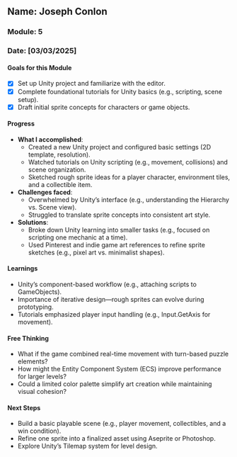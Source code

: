 <!-- Markdown Docs: https://docs.github.com/en/get-started/writing-on-github/getting-started-with-writing-and-formatting-on-github/basic-writing-and-formatting-syntax -->
## Name: Joseph Conlon
### Module: 5

<!-- Repeat the below as needed-->
### Date: [03/03/2025]

#### Goals for this Module
- [x] Set up Unity project and familiarize with the editor.
- [x] Complete foundational tutorials for Unity basics (e.g., scripting, scene setup).
- [x] Draft initial sprite concepts for characters or game objects.

#### Progress
- **What I accomplished**:
  - Created a new Unity project and configured basic settings (2D template, resolution).
  - Watched tutorials on Unity scripting (e.g., movement, collisions) and scene organization.
  - Sketched rough sprite ideas for a player character, environment tiles, and a collectible item.
- **Challenges faced**:
  - Overwhelmed by Unity’s interface (e.g., understanding the Hierarchy vs. Scene view).
  - Struggled to translate sprite concepts into consistent art style.
- **Solutions**:
  - Broke down Unity learning into smaller tasks (e.g., focused on scripting one mechanic at a time).
  - Used Pinterest and indie game art references to refine sprite sketches (e.g., pixel art vs. minimalist shapes).

#### Learnings
- Unity’s component-based workflow (e.g., attaching scripts to GameObjects).
- Importance of iterative design—rough sprites can evolve during prototyping.
- Tutorials emphasized player input handling (e.g., Input.GetAxis for movement).
  
#### Free Thinking
- What if the game combined real-time movement with turn-based puzzle elements?
- How might the Entity Component System (ECS) improve performance for larger levels?
- Could a limited color palette simplify art creation while maintaining visual cohesion?

#### Next Steps
- Build a basic playable scene (e.g., player movement, collectibles, and a win condition).
- Refine one sprite into a finalized asset using Aseprite or Photoshop.
- Explore Unity’s Tilemap system for level design.
